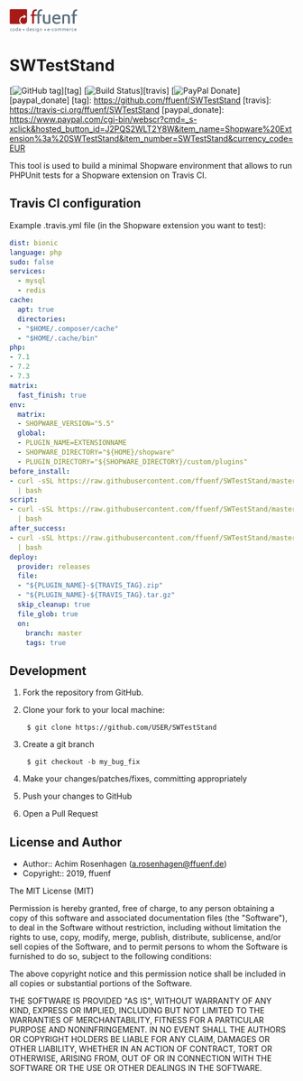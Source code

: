 <a href="http://www.ffuenf.de" title="ffuenf - code • design • e-commerce"><img src="https://github.com/ffuenf/Ffuenf_Common/blob/master/skin/adminhtml/default/default/ffuenf/ffuenf.png" alt="ffuenf - code • design • e-commerce" /></a>

SWTestStand
===========
[![GitHub tag](https://img.shields.io/github/tag/ffuenf/SWTestStand.svg)][tag]
[![Build Status](https://img.shields.io/travis/ffuenf/SWTestStand.svg)][travis]
[![PayPal Donate](https://img.shields.io/badge/paypal-donate-blue.svg)][paypal_donate]
[tag]: https://github.com/ffuenf/SWTestStand
[travis]: https://travis-ci.org/ffuenf/SWTestStand
[paypal_donate]: https://www.paypal.com/cgi-bin/webscr?cmd=_s-xclick&hosted_button_id=J2PQS2WLT2Y8W&item_name=Shopware%20Extension%3a%20SWTestStand&item_number=SWTestStand&currency_code=EUR

This tool is used to build a minimal Shopware environment that allows to run PHPUnit tests for a Shopware extension on Travis CI.

Travis CI configuration
-----------------------

Example .travis.yml file (in the Shopware extension you want to test):

```yml
dist: bionic
language: php
sudo: false
services:
  - mysql
  - redis
cache:
  apt: true
  directories:
  - "$HOME/.composer/cache"
  - "$HOME/.cache/bin"
php:
- 7.1
- 7.2
- 7.3
matrix:
  fast_finish: true
env:
  matrix:
  - SHOPWARE_VERSION="5.5"
  global:
  - PLUGIN_NAME=EXTENSIONNAME
  - SHOPWARE_DIRECTORY="${HOME}/shopware"
  - PLUGIN_DIRECTORY="${SHOPWARE_DIRECTORY}/custom/plugins"
before_install:
- curl -sSL https://raw.githubusercontent.com/ffuenf/SWTestStand/master/before_install.sh
  | bash
script:
- curl -sSL https://raw.githubusercontent.com/ffuenf/SWTestStand/master/script.sh
  | bash
after_success:
- curl -sSL https://raw.githubusercontent.com/ffuenf/SWTestStand/master/build.sh
  | bash
deploy:
  provider: releases
  file:
  - "${PLUGIN_NAME}-${TRAVIS_TAG}.zip"
  - "${PLUGIN_NAME}-${TRAVIS_TAG}.tar.gz"
  skip_cleanup: true
  file_glob: true
  on:
    branch: master
    tags: true
```

Development
-----------
1. Fork the repository from GitHub.
2. Clone your fork to your local machine:

        $ git clone https://github.com/USER/SWTestStand

3. Create a git branch

        $ git checkout -b my_bug_fix

4. Make your changes/patches/fixes, committing appropriately
5. Push your changes to GitHub
6. Open a Pull Request

License and Author
------------------

- Author:: Achim Rosenhagen (<a.rosenhagen@ffuenf.de>)
- Copyright:: 2019, ffuenf

The MIT License (MIT)

Permission is hereby granted, free of charge, to any person obtaining a copy
of this software and associated documentation files (the "Software"), to deal
in the Software without restriction, including without limitation the rights
to use, copy, modify, merge, publish, distribute, sublicense, and/or sell
copies of the Software, and to permit persons to whom the Software is
furnished to do so, subject to the following conditions:

The above copyright notice and this permission notice shall be included in all
copies or substantial portions of the Software.

THE SOFTWARE IS PROVIDED "AS IS", WITHOUT WARRANTY OF ANY KIND, EXPRESS OR
IMPLIED, INCLUDING BUT NOT LIMITED TO THE WARRANTIES OF MERCHANTABILITY,
FITNESS FOR A PARTICULAR PURPOSE AND NONINFRINGEMENT. IN NO EVENT SHALL THE
AUTHORS OR COPYRIGHT HOLDERS BE LIABLE FOR ANY CLAIM, DAMAGES OR OTHER
LIABILITY, WHETHER IN AN ACTION OF CONTRACT, TORT OR OTHERWISE, ARISING FROM,
OUT OF OR IN CONNECTION WITH THE SOFTWARE OR THE USE OR OTHER DEALINGS IN THE
SOFTWARE.